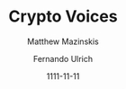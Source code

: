 ---
layout: media
title: Crypto Voices
date: 1111-11-11
categories: ['Podcasts']
author: ['Matthew Mazinskis', 'Fernando Ulrich']
excerpt: Crypto Voices is about education. A bit of entertainment too. The focus is on Bitcoin, blockchain, cryptocurrency, digital ledger technology and broader FinTech, including all of the benefits and challenges that come with these breakthrough technologies. We understand the words Bitcoin, cryptocurrency, digital money and blockchain have come to mean different things to different people. We admit to using these terms interchangeably on this site, and believe that, however Bitcoin and other blockchains competitively emerge, these ideas will soon be as ubiquitous across the globe as the Internet is today, just as that was quite hard to understand not so long ago. If they aren't, then that means the world will have found something better than blockchain technology, which is a good thing.
external_url: https://cryptovoices.com/
---
